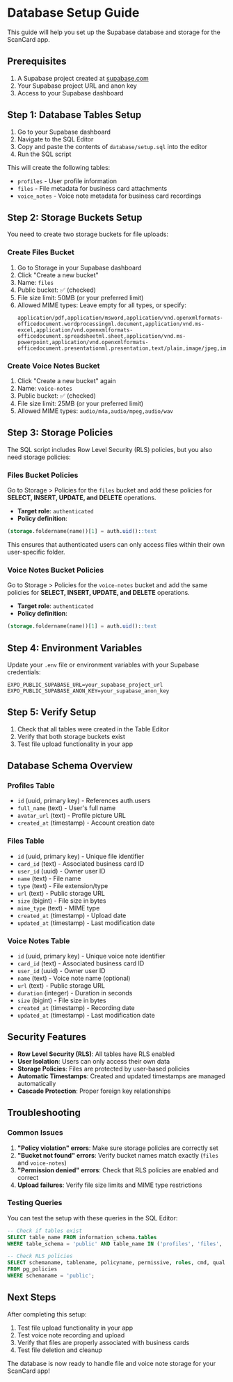 # Database Setup Guide

This guide will help you set up the Supabase database and storage for the ScanCard app.

## Prerequisites

1. A Supabase project created at [supabase.com](https://supabase.com)
2. Your Supabase project URL and anon key
3. Access to your Supabase dashboard

## Step 1: Database Tables Setup

1. Go to your Supabase dashboard
2. Navigate to the SQL Editor
3. Copy and paste the contents of `database/setup.sql` into the editor
4. Run the SQL script

This will create the following tables:
- `profiles` - User profile information
- `files` - File metadata for business card attachments
- `voice_notes` - Voice note metadata for business card recordings

## Step 2: Storage Buckets Setup

You need to create two storage buckets for file uploads:

### Create Files Bucket

1. Go to Storage in your Supabase dashboard
2. Click "Create a new bucket"
3. Name: `files`
4. Public bucket: ✅ (checked)
5. File size limit: 50MB (or your preferred limit)
6. Allowed MIME types: Leave empty for all types, or specify:
   ```
   application/pdf,application/msword,application/vnd.openxmlformats-officedocument.wordprocessingml.document,application/vnd.ms-excel,application/vnd.openxmlformats-officedocument.spreadsheetml.sheet,application/vnd.ms-powerpoint,application/vnd.openxmlformats-officedocument.presentationml.presentation,text/plain,image/jpeg,image/png,image/gif,video/mp4,video/quicktime
   ```

### Create Voice Notes Bucket

1. Click "Create a new bucket" again
2. Name: `voice-notes`
3. Public bucket: ✅ (checked)
4. File size limit: 25MB (or your preferred limit)
5. Allowed MIME types: `audio/m4a,audio/mpeg,audio/wav`

## Step 3: Storage Policies

The SQL script includes Row Level Security (RLS) policies, but you also need storage policies:

### Files Bucket Policies

Go to Storage > Policies for the `files` bucket and add these policies for **SELECT, INSERT, UPDATE, and DELETE** operations.

- **Target role**: `authenticated`
- **Policy definition**: 
```sql
(storage.foldername(name))[1] = auth.uid()::text
```

This ensures that authenticated users can only access files within their own user-specific folder.

### Voice Notes Bucket Policies

Go to Storage > Policies for the `voice-notes` bucket and add the same policies for **SELECT, INSERT, UPDATE, and DELETE** operations.

- **Target role**: `authenticated`
- **Policy definition**: 
```sql
(storage.foldername(name))[1] = auth.uid()::text
```

## Step 4: Environment Variables

Update your `.env` file or environment variables with your Supabase credentials:

```env
EXPO_PUBLIC_SUPABASE_URL=your_supabase_project_url
EXPO_PUBLIC_SUPABASE_ANON_KEY=your_supabase_anon_key
```

## Step 5: Verify Setup

1. Check that all tables were created in the Table Editor
2. Verify that both storage buckets exist
3. Test file upload functionality in your app

## Database Schema Overview

### Profiles Table
- `id` (uuid, primary key) - References auth.users
- `full_name` (text) - User's full name
- `avatar_url` (text) - Profile picture URL
- `created_at` (timestamp) - Account creation date

### Files Table
- `id` (uuid, primary key) - Unique file identifier
- `card_id` (text) - Associated business card ID
- `user_id` (uuid) - Owner user ID
- `name` (text) - File name
- `type` (text) - File extension/type
- `url` (text) - Public storage URL
- `size` (bigint) - File size in bytes
- `mime_type` (text) - MIME type
- `created_at` (timestamp) - Upload date
- `updated_at` (timestamp) - Last modification date

### Voice Notes Table
- `id` (uuid, primary key) - Unique voice note identifier
- `card_id` (text) - Associated business card ID
- `user_id` (uuid) - Owner user ID
- `name` (text) - Voice note name (optional)
- `url` (text) - Public storage URL
- `duration` (integer) - Duration in seconds
- `size` (bigint) - File size in bytes
- `created_at` (timestamp) - Recording date
- `updated_at` (timestamp) - Last modification date

## Security Features

- **Row Level Security (RLS)**: All tables have RLS enabled
- **User Isolation**: Users can only access their own data
- **Storage Policies**: Files are protected by user-based policies
- **Automatic Timestamps**: Created and updated timestamps are managed automatically
- **Cascade Protection**: Proper foreign key relationships

## Troubleshooting

### Common Issues

1. **"Policy violation" errors**: Make sure storage policies are correctly set
2. **"Bucket not found" errors**: Verify bucket names match exactly (`files` and `voice-notes`)
3. **"Permission denied" errors**: Check that RLS policies are enabled and correct
4. **Upload failures**: Verify file size limits and MIME type restrictions

### Testing Queries

You can test the setup with these queries in the SQL Editor:

```sql
-- Check if tables exist
SELECT table_name FROM information_schema.tables 
WHERE table_schema = 'public' AND table_name IN ('profiles', 'files', 'voice_notes');

-- Check RLS policies
SELECT schemaname, tablename, policyname, permissive, roles, cmd, qual 
FROM pg_policies 
WHERE schemaname = 'public';
```

## Next Steps

After completing this setup:

1. Test file upload functionality in your app
2. Test voice note recording and upload
3. Verify that files are properly associated with business cards
4. Test file deletion and cleanup

The database is now ready to handle file and voice note storage for your ScanCard app! 